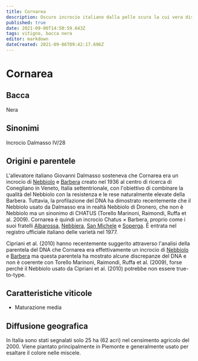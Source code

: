 ```yaml
---
title: Cornarea
description: Oscuro incrocio italiano dalla pelle scura la cui vera discendenza è stata rivelata solo recentemente
published: true
date: 2021-09-06T14:50:59.643Z
tags: vitigno, bacca nera
editor: markdown
dateCreated: 2021-09-06T09:42:17.696Z
---
```


# Cornarea

## Bacca
Nera
## Sinonimi
Incrocio Dalmasso IV/28

## Origini e parentele
L'allevatore italiano Giovanni Dalmasso sosteneva che Cornarea era un incrocio di [Nebbiolo](/vitigni/Italia/bacca-nera/nebbiolo) e [Barbera](/vitigni/bacca-nera/barbera) creato nel 1936 al centro di ricerca di Conegliano in Veneto, Italia settentrionale, con l'obiettivo di combinare la qualità del Nebbiolo con la resistenza e le rese naturalmente elevate della Barbera. Tuttavia, la profilazione del DNA ha dimostrato recentemente che il Nebbiolo usato da Dalmasso era in realtà Nebbiolo di Dronero, che non è Nebbiolo ma un sinonimo di CHATUS (Torello Marinoni, Raimondi, Ruffa et al. 2009). Cornarea è quindi un incrocio Chatus × Barbera, proprio come i suoi fratelli [Albarossa](/vitigni/bacca-nera/albarossa), [Nebbiera](/vitigni/bacca-nera/nebbiera), [San Michele](/vitigni/bacca-nera/san-michele) e [Soperga](/vitigni/bacca-nera/soperga). È entrata nel registro ufficiale italiano delle varietà nel 1977.

Cipriani et al. (2010) hanno recentemente suggerito attraverso l'analisi della parentela del DNA che Cornarea era effettivamente un incrocio di [Nebbiolo](/vitigni/Italia/bacca-nera/nebbiolo) e [Barbera](/vitigni/bacca-nera/barbera) ma questa parentela ha mostrato alcune discrepanze del DNA e non è coerente con Torello Marinoni, Raimondi, Ruffa et al. (2009), forse perché il Nebbiolo usato da Cipriani et al. (2010) potrebbe non essere true-to-type.

## Caratteristiche viticole
- Maturazione media

## Diffusione geografica
In Italia sono stati segnalati solo 25 ha (62 acri) nel censimento agricolo del 2000. Viene piantato principalmente in Piemonte e generalmente usato per esaltare il colore nelle miscele.